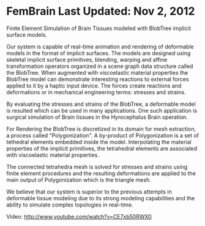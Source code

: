 FemBrain
Last Updated: Nov 2, 2012
==============

Finite Element Simulation of Brain Tissues modeled with BlobTree implicit surface models.


Our system is capable of real-time animation and rendering of deformable models in the format of implicit surfaces.
The models are designed using skeletal implicit surface primitives, blending, warping and affine transformation operators
organized in a scene graph data structure called the BlobTree. When augmented with viscoelastic material properties the
BlobTree model can demonstrate interesting reactions to external forces applied to it by a haptic 
input device. The forces create reactions and deformations or in mechanical engineering terms: stresses and strains. 

By evaluating the stresses and strains of the BlobTree, a deformable model is resulted which can be
used in many applications. One such application is surgical simulation of Brain tissues in the Hyrocephalus
Brain operation.

For Rendering the BlobTree is discretized in its domain for mesh extraction, a process called "Polygonization". 
A by-product of Polygonization is a set of tethedral elements embedded inside the model. Interpolating the material
properties of the implicit primitives, the tetrahedral elements are associated with viscoelastic material properties.

The connected tetrahedra mesh is solved for stresses and strains using finite element procedures and the resulting
deformations are applied to the main output of Polygonization which is the triangle mesh.

We believe that our system is superior to the previous attempts in deformable tissue modeling due to its strong modeling
capabilities and the ability to simulate complex topologies in real-time. 



Video:
http://www.youtube.com/watch?v=CE7xb50RWX0

